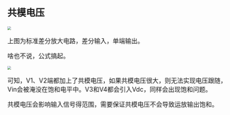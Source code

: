 ## 共模电压

<img src="https://mythidea.oss-cn-beijing.aliyuncs.com/undefinedd0bfdfb504c144d29278" style="zoom:50%;" />

上图为标准差分放大电路，差分输入，单端输出。

啥也不说，公式搞起。

<img src="https://mythidea.oss-cn-beijing.aliyuncs.com/undefinedb1ea42ff445f42a4bc76" style="zoom: 50%;" />

可知，V1、V2端都加上了共模电压，如果共模电压很大，则无法实现电压跟随，Vin会被淹没在饱和电平中。V3和V4都会引入Vdc，同样会出现饱和问题。

共模电压会影响输入信号得范围，需要保证共模电压不会导致运放输出饱和。